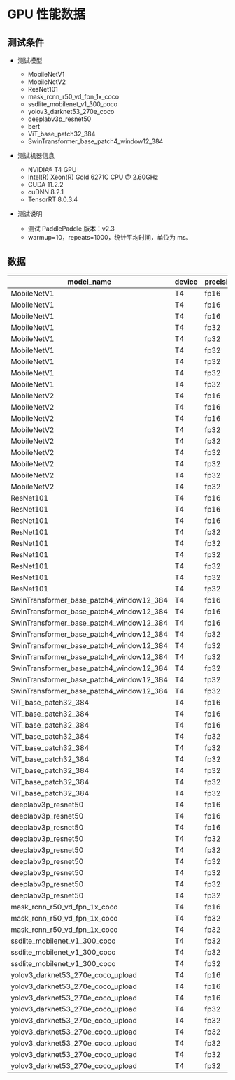 # GPU 性能数据

## 测试条件

- 测试模型
	- MobileNetV1
	- MobileNetV2
	- ResNet101
	- mask_rcnn_r50_vd_fpn_1x_coco
	- ssdlite_mobilenet_v1_300_coco
	- yolov3_darknet53_270e_coco
	- deeplabv3p_resnet50
	- bert
	- ViT_base_patch32_384
	- SwinTransformer_base_patch4_window12_384

- 测试机器信息
	- NVIDIA® T4 GPU
	- Intel(R) Xeon(R) Gold 6271C CPU @ 2.60GHz
	- CUDA 11.2.2
	- cuDNN 8.2.1
	- TensorRT 8.0.3.4
- 测试说明
	- 测试 PaddlePaddle 版本：v2.3
	- warmup=10，repeats=1000，统计平均时间，单位为 ms。

## 数据

|	model_name	|	device	|	precision	|	num_samples	|	batch_size	|	cpu_math_library_num_threads	|	enable_gpu	|	enable_trt	|	avg_latency	|	qps	|
|-|-|-|-|-|-|-|-|-|-|
|	MobileNetV1	|	T4	|	fp16	|	1000	|	1	|	1	|	True	|	True	|	0.4925	|	2030.456853	|
|	MobileNetV1	|	T4	|	fp16	|	1000	|	2	|	1	|	True	|	True	|	0.7485	|	2672.010688	|
|	MobileNetV1	|	T4	|	fp16	|	1000	|	4	|	1	|	True	|	True	|	1.2914	|	3097.41366	|
|	MobileNetV1	|	T4	|	fp32	|	1000	|	1	|	1	|	True	|	False	|	2.223	|	449.8425551	|
|	MobileNetV1	|	T4	|	fp32	|	1000	|	1	|	1	|	True	|	True	|	0.8737	|	1144.557628	|
|	MobileNetV1	|	T4	|	fp32	|	1000	|	2	|	1	|	True	|	False	|	3.5571	|	562.2557701	|
|	MobileNetV1	|	T4	|	fp32	|	1000	|	2	|	1	|	True	|	True	|	1.4106	|	1417.836382	|
|	MobileNetV1	|	T4	|	fp32	|	1000	|	4	|	1	|	True	|	False	|	4.0367	|	990.9084153	|
|	MobileNetV1	|	T4	|	fp32	|	1000	|	4	|	1	|	True	|	True	|	2.5238	|	1584.911641	|
|	MobileNetV2	|	T4	|	fp16	|	1000	|	1	|	1	|	True	|	True	|	0.5926	|	1687.478907	|
|	MobileNetV2	|	T4	|	fp16	|	1000	|	2	|	1	|	True	|	True	|	0.9131	|	2190.340598	|
|	MobileNetV2	|	T4	|	fp16	|	1000	|	4	|	1	|	True	|	True	|	1.4491	|	2760.334	|
|	MobileNetV2	|	T4	|	fp32	|	1000	|	1	|	1	|	True	|	False	|	3.7645	|	265.6395272	|
|	MobileNetV2	|	T4	|	fp32	|	1000	|	1	|	1	|	True	|	True	|	1.1125	|	898.8764045	|
|	MobileNetV2	|	T4	|	fp32	|	1000	|	2	|	1	|	True	|	False	|	4.5273	|	441.764407	|
|	MobileNetV2	|	T4	|	fp32	|	1000	|	2	|	1	|	True	|	True	|	1.6682	|	1198.897015	|
|	MobileNetV2	|	T4	|	fp32	|	1000	|	4	|	1	|	True	|	False	|	6.2238	|	642.694174	|
|	MobileNetV2	|	T4	|	fp32	|	1000	|	4	|	1	|	True	|	True	|	2.819	|	1418.942888	|
|	ResNet101	|	T4	|	fp16	|	1000	|	1	|	1	|	True	|	True	|	2.1345	|	468.4937925	|
|	ResNet101	|	T4	|	fp16	|	1000	|	2	|	1	|	True	|	True	|	2.9835	|	670.3536115	|
|	ResNet101	|	T4	|	fp16	|	1000	|	4	|	1	|	True	|	True	|	4.9308	|	811.227387	|
|	ResNet101	|	T4	|	fp32	|	1000	|	1	|	1	|	True	|	False	|	15.0993	|	66.22823575	|
|	ResNet101	|	T4	|	fp32	|	1000	|	1	|	1	|	True	|	True	|	6.3175	|	158.290463	|
|	ResNet101	|	T4	|	fp32	|	1000	|	2	|	1	|	True	|	False	|	17.5788	|	113.7734089	|
|	ResNet101	|	T4	|	fp32	|	1000	|	2	|	1	|	True	|	True	|	9.251	|	216.192844	|
|	ResNet101	|	T4	|	fp32	|	1000	|	4	|	1	|	True	|	False	|	20.6774	|	193.447919	|
|	ResNet101	|	T4	|	fp32	|	1000	|	4	|	1	|	True	|	True	|	16.7459	|	238.8644385	|
|	SwinTransformer_base_patch4_window12_384	|	T4	|	fp16	|	1000	|	1	|	1	|	True	|	True	|	23.0886	|	43.31141776	|
|	SwinTransformer_base_patch4_window12_384	|	T4	|	fp16	|	1000	|	2	|	1	|	True	|	True	|	42.2748	|	47.30950826	|
|	SwinTransformer_base_patch4_window12_384	|	T4	|	fp16	|	1000	|	4	|	1	|	True	|	True	|	87.3252	|	45.8057926	|
|	SwinTransformer_base_patch4_window12_384	|	T4	|	fp32	|	1000	|	1	|	1	|	True	|	False	|	42.5669	|	23.49243191	|
|	SwinTransformer_base_patch4_window12_384	|	T4	|	fp32	|	1000	|	1	|	1	|	True	|	True	|	43.5075	|	22.98454289	|
|	SwinTransformer_base_patch4_window12_384	|	T4	|	fp32	|	1000	|	2	|	1	|	True	|	False	|	84.5615	|	23.65142529	|
|	SwinTransformer_base_patch4_window12_384	|	T4	|	fp32	|	1000	|	2	|	1	|	True	|	True	|	87.5455	|	22.84526332	|
|	SwinTransformer_base_patch4_window12_384	|	T4	|	fp32	|	1000	|	4	|	1	|	True	|	False	|	169.1416	|	23.64882442	|
|	SwinTransformer_base_patch4_window12_384	|	T4	|	fp32	|	1000	|	4	|	1	|	True	|	True	|	173.796	|	23.01548942	|
|	ViT_base_patch32_384	|	T4	|	fp16	|	1000	|	1	|	1	|	True	|	True	|	4.923	|	203.1281739	|
|	ViT_base_patch32_384	|	T4	|	fp16	|	1000	|	2	|	1	|	True	|	True	|	7.5347	|	265.4385709	|
|	ViT_base_patch32_384	|	T4	|	fp16	|	1000	|	4	|	1	|	True	|	True	|	12.899	|	310.1015583	|
|	ViT_base_patch32_384	|	T4	|	fp32	|	1000	|	1	|	1	|	True	|	False	|	10.2415	|	97.64194698	|
|	ViT_base_patch32_384	|	T4	|	fp32	|	1000	|	1	|	1	|	True	|	True	|	10.8246	|	92.38216655	|
|	ViT_base_patch32_384	|	T4	|	fp32	|	1000	|	2	|	1	|	True	|	False	|	17.524	|	114.1291942	|
|	ViT_base_patch32_384	|	T4	|	fp32	|	1000	|	2	|	1	|	True	|	True	|	18.5213	|	107.9837808	|
|	ViT_base_patch32_384	|	T4	|	fp32	|	1000	|	4	|	1	|	True	|	False	|	33.7056	|	118.6746416	|
|	ViT_base_patch32_384	|	T4	|	fp32	|	1000	|	4	|	1	|	True	|	True	|	34.7381	|	115.1473454	|
|	deeplabv3p_resnet50	|	T4	|	fp16	|	1000	|	1	|	1	|	True	|	True	|	26.1575	|	38.22995317	|
|	deeplabv3p_resnet50	|	T4	|	fp16	|	1000	|	2	|	1	|	True	|	True	|	47.9256	|	41.73135026	|
|	deeplabv3p_resnet50	|	T4	|	fp16	|	1000	|	4	|	1	|	True	|	True	|	95.9487	|	41.6889442	|
|	deeplabv3p_resnet50	|	T4	|	fp32	|	1000	|	1	|	1	|	True	|	False	|	61.204	|	16.33880139	|
|	deeplabv3p_resnet50	|	T4	|	fp32	|	1000	|	1	|	1	|	True	|	True	|	66.8809	|	14.9519519	|
|	deeplabv3p_resnet50	|	T4	|	fp32	|	1000	|	2	|	1	|	True	|	False	|	119.9978	|	16.66697223	|
|	deeplabv3p_resnet50	|	T4	|	fp32	|	1000	|	2	|	1	|	True	|	True	|	133.6688	|	14.96235472	|
|	deeplabv3p_resnet50	|	T4	|	fp32	|	1000	|	4	|	1	|	True	|	False	|	237.8694	|	16.81595027	|
|	deeplabv3p_resnet50	|	T4	|	fp32	|	1000	|	4	|	1	|	True	|	True	|	266.9613	|	14.98344517	|
|	mask_rcnn_r50_vd_fpn_1x_coco	|	T4	|	fp16	|	1000	|	1	|	1	|	True	|	True	|	40.6577	|	24.59558706	|
|	mask_rcnn_r50_vd_fpn_1x_coco	|	T4	|	fp32	|	1000	|	1	|	1	|	True	|	False	|	122.1686	|	8.185409344	|
|	mask_rcnn_r50_vd_fpn_1x_coco	|	T4	|	fp32	|	1000	|	1	|	1	|	True	|	True	|	101.93	|	9.810654371	|
|	ssdlite_mobilenet_v1_300_coco	|	T4	|	fp32	|	1000	|	1	|	1	|	True	|	False	|	7.2467	|	137.9938455	|
|	ssdlite_mobilenet_v1_300_coco	|	T4	|	fp32	|	1000	|	2	|	1	|	True	|	False	|	9.0278	|	221.5379162	|
|	ssdlite_mobilenet_v1_300_coco	|	T4	|	fp32	|	1000	|	4	|	1	|	True	|	False	|	12.0645	|	331.5512454	|
|	yolov3_darknet53_270e_coco_upload	|	T4	|	fp16	|	1000	|	1	|	1	|	True	|	True	|	20.6326	|	48.46698913	|
|	yolov3_darknet53_270e_coco_upload	|	T4	|	fp16	|	1000	|	2	|	1	|	True	|	True	|	41.5202	|	48.16932481	|
|	yolov3_darknet53_270e_coco_upload	|	T4	|	fp16	|	1000	|	4	|	1	|	True	|	True	|	80.3059	|	49.80954077	|
|	yolov3_darknet53_270e_coco_upload	|	T4	|	fp32	|	1000	|	1	|	1	|	True	|	False	|	52.5364	|	19.03442185	|
|	yolov3_darknet53_270e_coco_upload	|	T4	|	fp32	|	1000	|	1	|	1	|	True	|	True	|	44.1216	|	22.66463592	|
|	yolov3_darknet53_270e_coco_upload	|	T4	|	fp32	|	1000	|	2	|	1	|	True	|	False	|	99.3271	|	20.13549172	|
|	yolov3_darknet53_270e_coco_upload	|	T4	|	fp32	|	1000	|	2	|	1	|	True	|	True	|	85.4666	|	23.40095429	|
|	yolov3_darknet53_270e_coco_upload	|	T4	|	fp32	|	1000	|	4	|	1	|	True	|	False	|	196.4797	|	20.35833727	|
|	yolov3_darknet53_270e_coco_upload	|	T4	|	fp32	|	1000	|	4	|	1	|	True	|	True	|	183.9448	|	21.74565413	|